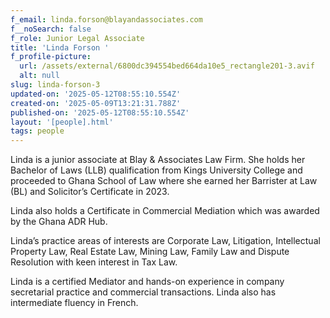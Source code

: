 ```yaml
---
f_email: linda.forson@blayandassociates.com
f__noSearch: false
f_role: Junior Legal Associate
title: 'Linda Forson '
f_profile-picture:
  url: /assets/external/6800dc394554bed664da10e5_rectangle201-3.avif
  alt: null
slug: linda-forson-3
updated-on: '2025-05-12T08:55:10.554Z'
created-on: '2025-05-09T13:21:31.788Z'
published-on: '2025-05-12T08:55:10.554Z'
layout: '[people].html'
tags: people
---
```


Linda is a junior associate at Blay & Associates Law Firm. She holds her Bachelor of Laws (LLB) qualification from Kings University College and proceeded to Ghana School of Law where she earned her Barrister at Law (BL) and Solicitor’s Certificate in 2023.  

Linda also holds a Certificate in Commercial Mediation which was awarded by the Ghana ADR Hub.  

Linda’s practice areas of interests are Corporate Law, Litigation, Intellectual Property Law, Real Estate Law, Mining Law, Family Law and Dispute Resolution with keen interest in Tax Law.  

Linda is a certified Mediator and hands-on experience in company secretarial practice and commercial transactions. Linda also has intermediate fluency in French.  

‍
